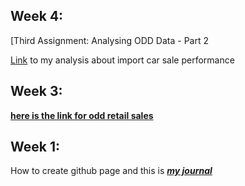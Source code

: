 ## Week 4: 

[Third Assignment: Analysing ODD Data - Part 2

[Link](odd_2_assignment.html) to my analysis about import car sale performance



## Week 3:

**[here is the link for odd retail sales](https://github.com/MEF-BDA503/pj18-ferdiatesin/blob/master/odd_2017_09.html)**



## Week 1:

How to create github page and this is 
***[my journal](ferdiatesin.html)***


